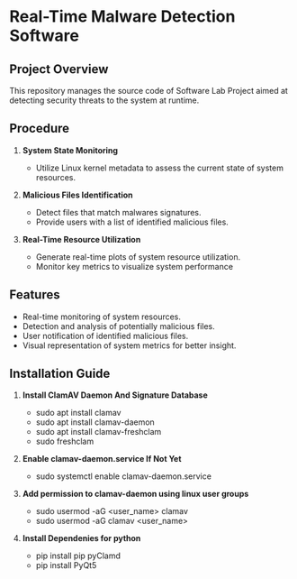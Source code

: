 
# Real-Time Malware Detection Software

## Project Overview
This repository manages the source code of Software Lab Project aimed at detecting security threats to the system at runtime.

## Procedure

1. **System State Monitoring**
   - Utilize Linux kernel metadata to assess the current state of system resources.

2. **Malicious Files Identification**
   - Detect files that match malwares signatures.
   - Provide users with a list of identified malicious files.

4. **Real-Time Resource Utilization**
   - Generate real-time plots of system resource utilization.
   - Monitor key metrics to visualize system performance

## Features
- Real-time monitoring of system resources.
- Detection and analysis of potentially malicious files.
- User notification of identified malicious files.
- Visual representation of system metrics for better insight.

## Installation Guide
1. **Install ClamAV Daemon And Signature Database**
   - sudo apt install clamav
   - sudo apt install clamav-daemon
   - sudo apt install clamav-freshclam
   - sudo freshclam

2. **Enable clamav-daemon.service If Not Yet**
   - sudo systemctl enable clamav-daemon.service

3. **Add permission to clamav-daemon using linux user groups**
   - sudo usermod -aG <user_name> clamav
   - sudo usermod -aG clamav  <user_name>

4. **Install Dependenies for python**
   - pip install pip pyClamd
   - pip install PyQt5


